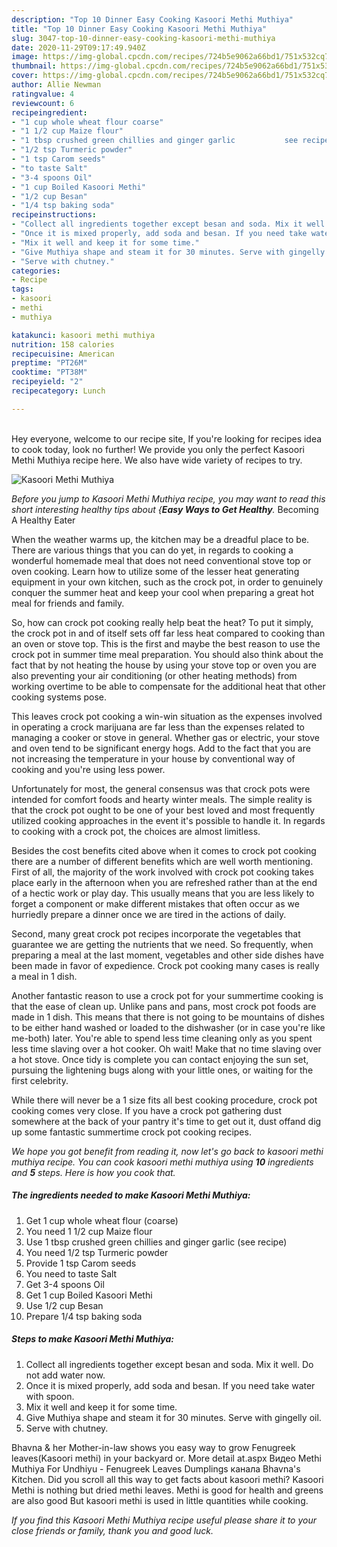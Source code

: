 ```yaml
---
description: "Top 10 Dinner Easy Cooking Kasoori Methi Muthiya"
title: "Top 10 Dinner Easy Cooking Kasoori Methi Muthiya"
slug: 3047-top-10-dinner-easy-cooking-kasoori-methi-muthiya
date: 2020-11-29T09:17:49.940Z
image: https://img-global.cpcdn.com/recipes/724b5e9062a66bd1/751x532cq70/kasoori-methi-muthiya-recipe-main-photo.jpg
thumbnail: https://img-global.cpcdn.com/recipes/724b5e9062a66bd1/751x532cq70/kasoori-methi-muthiya-recipe-main-photo.jpg
cover: https://img-global.cpcdn.com/recipes/724b5e9062a66bd1/751x532cq70/kasoori-methi-muthiya-recipe-main-photo.jpg
author: Allie Newman
ratingvalue: 4
reviewcount: 6
recipeingredient:
- "1 cup whole wheat flour coarse"
- "1 1/2 cup Maize flour"
- "1 tbsp crushed green chillies and ginger garlic           see recipe"
- "1/2 tsp Turmeric powder"
- "1 tsp Carom seeds"
- "to taste Salt"
- "3-4 spoons Oil"
- "1 cup Boiled Kasoori Methi"
- "1/2 cup Besan"
- "1/4 tsp baking soda"
recipeinstructions:
- "Collect all ingredients together except besan and soda. Mix it well. Do not add water now."
- "Once it is mixed properly, add soda and besan. If you need take water with spoon."
- "Mix it well and keep it for some time."
- "Give Muthiya shape and steam it for 30 minutes. Serve with gingelly oil."
- "Serve with chutney."
categories:
- Recipe
tags:
- kasoori
- methi
- muthiya

katakunci: kasoori methi muthiya 
nutrition: 158 calories
recipecuisine: American
preptime: "PT26M"
cooktime: "PT38M"
recipeyield: "2"
recipecategory: Lunch

---
```

<br>
Hey everyone, welcome to our recipe site, If you're looking for recipes idea to cook today, look no further! We provide you only the perfect Kasoori Methi Muthiya recipe here. We also have wide variety of recipes to try.
<br>


![Kasoori Methi Muthiya](https://img-global.cpcdn.com/recipes/724b5e9062a66bd1/751x532cq70/kasoori-methi-muthiya-recipe-main-photo.jpg)

<i>Before you jump to Kasoori Methi Muthiya recipe, you may want to read this short interesting healthy tips about {<strong>Easy Ways to Get Healthy</strong>.</i>
Becoming A Healthy Eater


When the weather warms up, the kitchen may be a dreadful place to be. There are various things that you can do yet, in regards to cooking a wonderful homemade meal that does not need conventional stove top or oven cooking. Learn how to utilize some of the lesser heat generating equipment in your own kitchen, such as the crock pot, in order to genuinely conquer the summer heat and keep your cool when preparing a great hot meal for friends and family.

So, how can crock pot cooking really help beat the heat? To put it simply, the crock pot in and of itself sets off far less heat compared to cooking than an oven or stove top. This is the first and maybe the best reason to use the crock pot in summer time meal preparation. You should also think about the fact that by not heating the house by using your stove top or oven you are also preventing your air conditioning (or other heating methods) from working overtime to be able to compensate for the additional heat that other cooking systems pose.

This leaves crock pot cooking a win-win situation as the expenses involved in operating a crock marijuana are far less than the expenses related to managing a cooker or stove in general. Whether gas or electric, your stove and oven tend to be significant energy hogs. Add to the fact that you are not increasing the temperature in your house by conventional way of cooking and you're using less power.

Unfortunately for most, the general consensus was that crock pots were intended for comfort foods and hearty winter meals.  The simple reality is that the crock pot ought to be one of your best loved and most frequently utilized cooking approaches in the event it's possible to handle it. In regards to cooking with a crock pot, the choices are almost limitless.  



Besides the cost benefits cited above when it comes to crock pot cooking there are a number of different benefits which are well worth mentioning. First of all, the majority of the work involved with crock pot cooking takes place early in the afternoon when you are refreshed rather than at the end of a hectic work or play day. This usually means that you are less likely to forget a component or make different mistakes that often occur as we hurriedly prepare a dinner once we are tired in the actions of daily.

Second, many great crock pot recipes incorporate the vegetables that guarantee we are getting the nutrients that we need. So frequently, when preparing a meal at the last moment, vegetables and other side dishes have been made in favor of expedience. Crock pot cooking many cases is really a meal in 1 dish.

Another fantastic reason to use a crock pot for your summertime cooking is that the ease of clean up.  Unlike pans and pans, most crock pot foods are made in 1 dish. This means that there is not going to be mountains of dishes to be either hand washed or loaded to the dishwasher (or in case you're like me-both) later. You're able to spend less time cleaning only as you spent less time slaving over a hot cooker. Oh wait! Make that no time slaving over a hot stove. Once tidy is complete you can contact enjoying the sun set, pursuing the lightening bugs along with your little ones, or waiting for the first celebrity.

While there will never be a 1 size fits all best cooking procedure, crock pot cooking comes very close. If you have a crock pot gathering dust somewhere at the back of your pantry it's time to get out it, dust offand dig up some fantastic summertime crock pot cooking recipes.


<i>We hope you got benefit from reading it, now let's go back to kasoori methi muthiya recipe. You can cook kasoori methi muthiya using <strong>10</strong> ingredients and <strong>5</strong> steps. Here is how you cook that.
</i>

##### The ingredients needed to make Kasoori Methi Muthiya:

1. Get 1 cup whole wheat flour (coarse)
1. You need 1 1/2 cup Maize flour
1. Use 1 tbsp crushed green chillies and ginger garlic           (see recipe)
1. You need 1/2 tsp Turmeric powder
1. Provide 1 tsp Carom seeds
1. You need to taste Salt
1. Get 3-4 spoons Oil
1. Get 1 cup Boiled Kasoori Methi
1. Use 1/2 cup Besan
1. Prepare 1/4 tsp baking soda


##### Steps to make Kasoori Methi Muthiya:

1. Collect all ingredients together except besan and soda. Mix it well. Do not add water now.
1. Once it is mixed properly, add soda and besan. If you need take water with spoon.
1. Mix it well and keep it for some time.
1. Give Muthiya shape and steam it for 30 minutes. Serve with gingelly oil.
1. Serve with chutney.


Bhavna &amp; her Mother-in-law shows you easy way to grow Fenugreek leaves(Kasoori methi) in your backyard or. More detail at.aspx Видео Methi Muthiya For Undhiyu - Fenugreek Leaves Dumplings канала Bhavna&#39;s Kitchen. Did you scroll all this way to get facts about kasoori methi? Kasoori Methi is nothing but dried methi leaves. Methi is good for health and greens are also good But kasoori methi is used in little quantities while cooking. 

<i>If you find this Kasoori Methi Muthiya recipe useful please share it to your close friends or family, thank you and good luck.</i>
